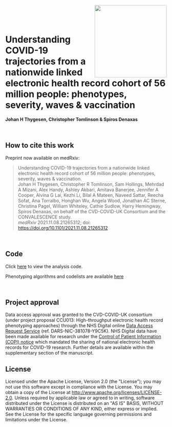 <image src="BHFDSC_logo.png"
    align="right"
    width=225>  
<br>
<br>

# Understanding COVID-19 trajectories from a nationwide linked electronic health record cohort of 56 million people: phenotypes, severity, waves & vaccination
**Johan H Thygesen, Christopher Tomlinson & Spiros Denaxas**

<br>

## How to cite this work

Preprint now available on medRxiv:  

> Understanding COVID-19 trajectories from a nationwide linked electronic health record cohort of 56 million people: phenotypes, severity, waves & vaccination.  
Johan H Thygesen, Christopher R Tomlinson, Sam Hollings, Mehrdad A Mizani, Alex Handy, Ashley Akbari, Amitava Banerjee, Jennifer A Cooper, Alvina G Lai, Kezhi Li, Bilal A Mateen, Naveed Sattar, Reecha Sofat, Ana Torralbo, Honghan Wu, Angela Wood, Jonathan AC Sterne, Christina Pagel, William Whiteley, Cathie Sudlow, Harry Hemingway, Spiros Denaxas, on behalf of the CVD-COVID-UK Consortium and the CONVALESCENCE study.  
*medRxiv* 2021.11.08.21265312; doi: https://doi.org/10.1101/2021.11.08.21265312

<br>

## Code

Click [here](https://github.com/BHFDSC/CCU013_01_ENG-COVID-19_event_phenotyping/tree/main/code) to view the analysis code.

Phenotyping algorithms and codelists are available [here](https://github.com/BHFDSC/CCU013_01_ENG-COVID-19_event_phenotyping/tree/main/phenotypes)

<br>

## Project approval

Data access approval was granted to the CVD-COVID-UK consortium (under project proposal CCU013: High-throughput electronic health record phenotyping approaches) through the NHS Digital online [Data Access Request Service](https://digital.nhs.uk/services/data-access-request-service-dars) (ref. DARS-NIC-381078-Y9C5K). NHS Digital data have been made available for research under the [Control of Patient Information (COPI) notice](https://digital.nhs.uk/coronavirus/coronavirus-covid-19-response-information-governance-hub/control-of-patient-information-copi-notice) which mandated the sharing of national electronic health records for COVID-19 research. Further details are available within the supplementary section of the manuscript.

## License

Licensed under the Apache License, Version 2.0 (the "License"); you may not use this software except in compliance with the License. You may obtain a copy of the License at http://www.apache.org/licenses/LICENSE-2.0. Unless required by applicable law or agreed to in writing, software distributed under the License is distributed on an "AS IS" BASIS, WITHOUT WARRANTIES OR CONDITIONS OF ANY KIND, either express or implied. See the License for the specific language governing permissions and limitations under the License.

